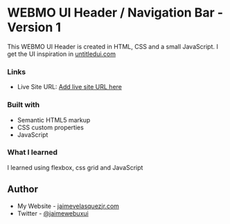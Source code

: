 # WEBMO UI Header / Navigation Bar - Version 1

This WEBMO UI Header is created in HTML, CSS and a small JavaScript. I get the UI inspiration in [untitledui.com](https://www.untitledui.com/)

### Links

-  Live Site URL: [Add live site URL here](https://jongvelasquez.github.io/nft-preview-card-component/)

### Built with

-  Semantic HTML5 markup
-  CSS custom properties
-  JavaScript

### What I learned

I learned using flexbox, css grid and JavaScript

## Author

-  My Website - [jaimevelasquezjr.com](https://jaimevelasquezjr.com/)
-  Twitter - [@jaimewebuxui](https://twitter.com/jaimewebuxui)
